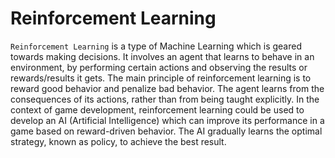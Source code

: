 # Reinforcement Learning

`Reinforcement Learning` is a type of Machine Learning which is geared towards making decisions. It involves an agent that learns to behave in an environment, by performing certain actions and observing the results or rewards/results it gets. The main principle of reinforcement learning is to reward good behavior and penalize bad behavior. The agent learns from the consequences of its actions, rather than from being taught explicitly. In the context of game development, reinforcement learning could be used to develop an AI (Artificial Intelligence) which can improve its performance in a game based on reward-driven behavior. The AI gradually learns the optimal strategy, known as policy, to achieve the best result.
